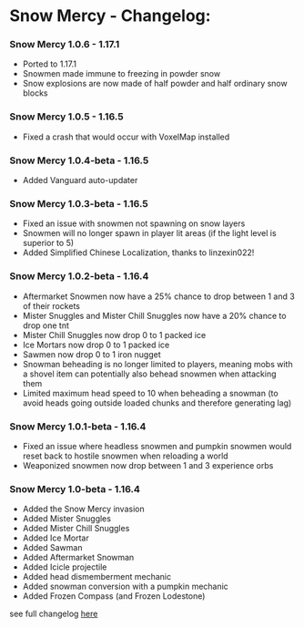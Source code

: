 # Snow Mercy - Changelog:

### Snow Mercy 1.0.6 - 1.17.1
- Ported to 1.17.1
- Snowmen made immune to freezing in powder snow
- Snow explosions are now made of half powder and half ordinary snow blocks

### Snow Mercy 1.0.5 - 1.16.5
- Fixed a crash that would occur with VoxelMap installed

### Snow Mercy 1.0.4-beta - 1.16.5
- Added Vanguard auto-updater

### Snow Mercy 1.0.3-beta - 1.16.5
- Fixed an issue with snowmen not spawning on snow layers
- Snowmen will no longer spawn in player lit areas (if the light level is superior to 5)
- Added Simplified Chinese Localization, thanks to linzexin022!

### Snow Mercy 1.0.2-beta - 1.16.4
- Aftermarket Snowmen now have a 25% chance to drop between 1 and 3 of their rockets
- Mister Snuggles and Mister Chill Snuggles now have a 20% chance to drop one tnt
- Mister Chill Snuggles now drop 0 to 1 packed ice
- Ice Mortars now drop 0 to 1 packed ice
- Sawmen now drop 0 to 1 iron nugget
- Snowman beheading is no longer limited to players, meaning mobs with a shovel item can potentially also behead snowmen when attacking them
- Limited maximum head speed to 10 when beheading a snowman (to avoid heads going outside loaded chunks and therefore generating lag)

### Snow Mercy 1.0.1-beta - 1.16.4
- Fixed an issue where headless snowmen and pumpkin snowmen would reset back to hostile snowmen when reloading a world
- Weaponized snowmen now drop between 1 and 3 experience orbs

### Snow Mercy 1.0-beta - 1.16.4
- Added the Snow Mercy invasion
- Added Mister Snuggles
- Added Mister Chill Snuggles
- Added Ice Mortar
- Added Sawman
- Added Aftermarket Snowman
- Added Icicle projectile
- Added head dismemberment mechanic
- Added snowman conversion with a pumpkin mechanic
- Added Frozen Compass (and Frozen Lodestone)


 see full changelog [here](https://github.com/Ladysnake/Snow-Mercy/blob/main/CHANGELOG.md "Changelog")